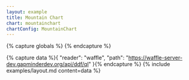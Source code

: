 ```yaml
---
layout: example
title: Mountain Chart
chart: mountainchart
chartConfig: MountainChart
---
```


{% capture globals %}
{% endcapture %}

{% capture data %}{
  "reader": "waffle",
  "path": "https://waffle-server-dev.gapminderdev.org/api/ddf/ql"
}{% endcapture %}
{% include examples/layout.md content=data %}